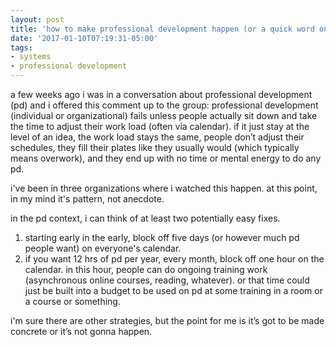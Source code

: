 ```yaml
---
layout: post
title: 'how to make professional development happen (or a quick word on systems change)'
date: '2017-01-10T07:19:31-05:00'
tags:
- systems
- professional development
---
```

a few weeks ago i was in a conversation about professional development (pd) and i offered this comment up to the group: professional development (individual or organizational) fails unless people actually sit down and take the time to adjust their work load (often via calendar). if it just stay at the level of an idea, the work load stays the same, people don’t adjust their schedules, they fill their plates like they usually would (which typically means overwork), and they end up with no time or mental energy to do any pd. 

i've been in three organizations where i watched this happen. at this point, in my mind it's pattern, not anecdote. 

in the pd context, i can think of at least two potentially easy fixes. 

1. starting early in the early, block off five days (or however much pd people want) on everyone's calendar. 
1. if you want 12 hrs of pd per year, every month, block off one hour on the calendar. in this hour, people can do ongoing training work (asynchronous online courses, reading, whatever). or that time could just be built into a budget to be used on pd at some training in a room or a course or something. 

i'm sure there are other strategies, but the point for me is it’s got to be made concrete or it’s not gonna happen.